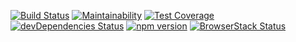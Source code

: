 [![Build Status][travis build img]][travis]
[![Maintainability][maintain img]][maintain]
[![Test Coverage][test cover img]][test cover]
[![devDependencies Status][devdep img]][devdep]
[![npm version][npm version img]][npm version]
[![BrowserStack Status][browserstack img]][browserstack]

[browserstack]: https://www.browserstack.com/automate/public-build/TXJtSnFra2t1em56djV0cDNHbXBWQ0F1S2ZwWFNndG0rQTlySU5YaUZaUT0tLTFsTlp3ZUcrT29rMUNPcXhtbHRpNXc9PQ==--8f9c890ea5f00b2700273a981af403651fea3f65
[browserstack img]: https://www.browserstack.com/automate/badge.svg?badge_key=TXJtSnFra2t1em56djV0cDNHbXBWQ0F1S2ZwWFNndG0rQTlySU5YaUZaUT0tLTFsTlp3ZUcrT29rMUNPcXhtbHRpNXc9PQ==--8f9c890ea5f00b2700273a981af403651fea3f65
[devdep]: https://david-dm.org/bbody/cmd-resume?type=dev
[devdep img]: https://david-dm.org/bbody/cmd-resume/dev-status.svg
[maintain]: https://codeclimate.com/github/bbody/CMD-Resume/maintainability
[maintain img]: https://api.codeclimate.com/v1/badges/245ed2739858462f5337/maintainability
[npm version]: https://badge.fury.io/js/cmd-resume
[npm version img]: https://badge.fury.io/js/cmd-resume.svg
[test cover]: https://codeclimate.com/github/bbody/CMD-Resume/test_coverage
[test cover img]: https://api.codeclimate.com/v1/badges/245ed2739858462f5337/test_coverage
[travis build img]: https://travis-ci.org/bbody/CMD-Resume.svg?branch=master
[travis]: https://travis-ci.org/bbody/CMD-Resume
